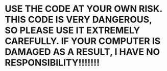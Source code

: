 # USE THE CODE AT YOUR OWN RISK. THIS CODE IS VERY DANGEROUS, SO PLEASE USE IT EXTREMELY CAREFULLY. IF YOUR COMPUTER IS DAMAGED AS A RESULT, I HAVE NO RESPONSIBILITY!!!!!!!
